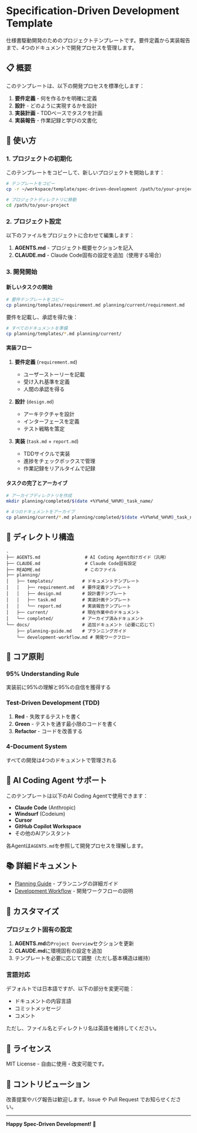 # Specification-Driven Development Template

仕様書駆動開発のためのプロジェクトテンプレートです。要件定義から実装報告まで、4つのドキュメントで開発プロセスを管理します。

## 📋 概要

このテンプレートは、以下の開発プロセスを標準化します：

1. **要件定義** - 何を作るかを明確に定義
2. **設計** - どのように実現するかを設計
3. **実装計画** - TDDベースでタスクを計画
4. **実装報告** - 作業記録と学びの文書化

## 🚀 使い方

### 1. プロジェクトの初期化

このテンプレートをコピーして、新しいプロジェクトを開始します：

```bash
# テンプレートをコピー
cp -r ~/workspace/template/spec-driven-development /path/to/your-project

# プロジェクトディレクトリに移動
cd /path/to/your-project
```

### 2. プロジェクト設定

以下のファイルをプロジェクトに合わせて編集します：

1. **AGENTS.md** - プロジェクト概要セクションを記入
2. **CLAUDE.md** - Claude Code固有の設定を追加（使用する場合）

### 3. 開発開始

#### 新しいタスクの開始

```bash
# 要件テンプレートをコピー
cp planning/templates/requirement.md planning/current/requirement.md
```

要件を記載し、承認を得た後：

```bash
# すべてのドキュメントを準備
cp planning/templates/*.md planning/current/
```

#### 実装フロー

1. **要件定義** (`requirement.md`)
   - ユーザーストーリーを記載
   - 受け入れ基準を定義
   - 人間の承認を得る

2. **設計** (`design.md`)
   - アーキテクチャを設計
   - インターフェースを定義
   - テスト戦略を策定

3. **実装** (`task.md` + `report.md`)
   - TDDサイクルで実装
   - 進捗をチェックボックスで管理
   - 作業記録をリアルタイムで記録

#### タスクの完了とアーカイブ

```bash
# アーカイブディレクトリを作成
mkdir planning/completed/$(date +%Y%m%d_%H%M)_task_name/

# 4つのドキュメントをアーカイブ
cp planning/current/*.md planning/completed/$(date +%Y%m%d_%H%M)_task_name/
```

## 📂 ディレクトリ構造

```
.
├── AGENTS.md                 # AI Coding Agent向けガイド（汎用）
├── CLAUDE.md                 # Claude Code固有設定
├── README.md                 # このファイル
├── planning/
│   ├── templates/           # ドキュメントテンプレート
│   │   ├── requirement.md   # 要件定義テンプレート
│   │   ├── design.md        # 設計書テンプレート
│   │   ├── task.md          # 実装計画テンプレート
│   │   └── report.md        # 実装報告テンプレート
│   ├── current/             # 現在作業中のドキュメント
│   └── completed/           # アーカイブ済みドキュメント
└── docs/                    # 追加ドキュメント（必要に応じて）
    ├── planning-guide.md    # プランニングガイド
    └── development-workflow.md # 開発ワークフロー
```

## 🎯 コア原則

### 95% Understanding Rule
実装前に95%の理解と95%の自信を獲得する

### Test-Driven Development (TDD)
1. **Red** - 失敗するテストを書く
2. **Green** - テストを通す最小限のコードを書く  
3. **Refactor** - コードを改善する

### 4-Document System
すべての開発は4つのドキュメントで管理される

## 🤖 AI Coding Agent サポート

このテンプレートは以下のAI Coding Agentで使用できます：

- **Claude Code** (Anthropic)
- **Windsurf** (Codeium)
- **Cursor**
- **GitHub Copilot Workspace**
- その他のAIアシスタント

各Agentは`AGENTS.md`を参照して開発プロセスを理解します。

## 📚 詳細ドキュメント

- [Planning Guide](docs/planning-guide.md) - プランニングの詳細ガイド
- [Development Workflow](docs/development-workflow.md) - 開発ワークフローの説明

## 🔧 カスタマイズ

### プロジェクト固有の設定

1. **AGENTS.md**の`Project Overview`セクションを更新
2. **CLAUDE.md**に環境固有の設定を追加
3. テンプレートを必要に応じて調整（ただし基本構造は維持）

### 言語対応

デフォルトでは日本語ですが、以下の部分を変更可能：
- ドキュメントの内容言語
- コミットメッセージ
- コメント

ただし、ファイル名とディレクトリ名は英語を維持してください。

## 📄 ライセンス

MIT License - 自由に使用・改変可能です。

## 🤝 コントリビューション

改善提案やバグ報告は歓迎します。Issue や Pull Request でお知らせください。

---

**Happy Spec-Driven Development! 🚀**